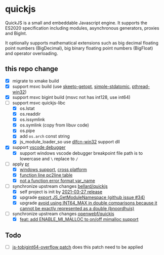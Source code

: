 # quickjs

QuickJS is a small and embeddable Javascript engine. It supports the ES2020 specification including modules, asynchronous generators, proxies and BigInt.

It optionally supports mathematical extensions such as big decimal floating point numbers (BigDecimal), big binary floating point numbers (BigFloat) and operator overloading. 

## this repo change

- [x] migrate to xmake build
- [x] support msvc build (use [skeeto-getopt](https://github.com/skeeto/getopt), [simple-stdatomic](https://github.com/zenny-chen/simple-stdatomic-for-VS-Clang), [pthread-win32](https://github.com/GerHobbelt/pthread-win32))
- [x] support msvc bigint build (msvc not has int128, use int64)
- [ ] support msvc quickjs-libc
    - [x] os.lstat
    - [x] os.readdir
    - [x] os.issymlink
    - [x] os.symlink (copy from libuv code)
    - [x] os.pipe
    - [x] add `os.arch` const string
    - [x] js_module_loader_so use [dlfcn-win32](https://github.com/dlfcn-win32/dlfcn-win32) support dll
- [x] support [vscode debugger](https://github.com/koush/vscode-quickjs-debug)
    - [x] support windows vscode debugger breakpoint file path is to lowercase and `\` replace to `/`
- [ ] apply [pr](https://github.com/bellard/quickjs/pull)
    - [x] [windows support](https://github.com/bellard/quickjs/pull/51), [cross platform](https://github.com/bellard/quickjs/pull/49)
    - [x] [function line pc2line table](https://github.com/bellard/quickjs/pull)
    - [x] [not a function error format var_name](https://github.com/bellard/quickjs/pull/117)
- [ ] synchronize upstream changes [bellard/quickjs](https://github.com/bellard/quickjs)
    - [x] self project is init by [2021-03-27 release](https://github.com/bellard/quickjs/commit/b5e62895c619d4ffc75c9d822c8d85f1ece77e5b)
    - [x] upgrade [export JS_GetModuleNamespace (github issue #34)](https://github.com/bellard/quickjs/commit/c6cc6a9a5e420fa2707e828da23d131d2bf170f7)
    - [x] upgrade [avoid using INT64_MAX in double comparisons because it cannot be exactly represented as a double (bnoordhuis)](https://github.com/bellard/quickjs/commit/6f480abbc8b2abe91fcc0fa58aa07c367e1dcb36)
- [ ] synchronize upstream changes [openwebf/quickjs](https://github.com/openwebf/quickjs)
    - [x] [feat: add ENABLE_MI_MALLOC to on/off mimalloc support](https://github.com/openwebf/quickjs/commit/1f8dbca627728adff68f16155f3e5514a98ff1bd)

## Todo

- [ ] [js-tobigint64-overflow patch](https://github.com/theduke/quickjs-rs/blob/master/libquickjs-sys/embed/patches/js-tobigint64-overflow.patch) does this patch need to be applied
